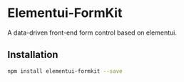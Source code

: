 # Elementui-FormKit

A data-driven front-end form control based on elementui.

## Installation

```sh
npm install elementui-formkit --save
